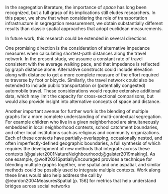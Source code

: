 In the segregation literature, the importance of *space* has long been recognized, but a full grasp
of its implications still eludes researchers. In this paper, we show that when considering the role
of transportation infrastructure in segregation measurement, we obtain substantially different
results than classic spatial approaches that adopt euclidean measurements.

<!-- extensions -->

In future work, this research could be extended in several directions

One promising direction is the consideration of alternative impedance measures when calculating
shortest-path distances along the travel network. In the present study, we assume a constant rate of
travel consistent with the average walking pace, and that impedance is reflected by graph distance
alone. Alternative constructs could include elevation along with distance to get a more complete
measure of the effort required to traverse by foot or bicycle. Similarly, the travel network could
also be extended to include public transportation or (potentially congested) automobile travel.
These considerations would require extensive additional data, which may limit the capacity for
cross-sectional comparisons, but would also provide insight into alternative concepts of space and
distance.

Another important avenue for further work is the blending of multiple graphs for a more complete
understanding of multi-contextual segregation. For example children who live in a given neighborhood
are simultaneously embedded in local neighborhood contexts, school catchment boundaries, and other
local institutions such as religious and community organizations. Each of these contexts have
partially-overlapping, occasionally nested, and often imperfectly-defined geographic boundaries, a
full synthesis of which requires the development of new methods that integrate across these contexts
[@galster2001NatureNeighbourhood;@galster2019making]. As one example, @wolf2021SpatiallyEncouraged
provides a technique for blending multiple graphs together, one spatial and one aspatial, and
similar methods could be possibly used to integrate multiple contexts. Work along these lines would
also help address the call by @reardon2004MeasuresSpatial [p. 156] for metrics that help understand
bridges across social networks